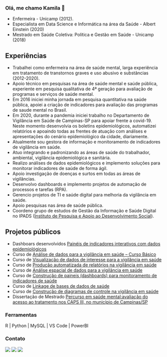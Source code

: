 ### Olá, me chamo Kamila 👋

* Enfermeira - Unicamp (2012). 
* Especialista em Data Science e Informática na área da Saúde - Albert Einstein (2020)
* Mestrado em Saúde Coletiva: Política e Gestão em Saúde - Unicamp (2018)


## Experiências

* Trabalhei como enfermeira na área de saúde mental, larga experiência em tratamento de transtornos graves e uso abusivo e substâncias (2012-2020).
* Apoio técnico em pesquisas na área de saúde mental e saúde pública, experiente em pesquisa qualitativa de 4ª geração para avaliação de programas e serviços de saúde mental.
* Em 2016 iniciei minha jornada em pesquisa quantitativa na saúde pública, apoiei a criação de indicadores para avaliação das programas de saude mental no Brasil.
* Em 2020, durante a pandemia iniciei trabalho no Departamento de Vigilância em Saúde de Campinas-SP para apoiar frente a covid-19. Neste momento desenvolvia os boletins epidemiológicos, automatizei relatórios e apoaindo todas as frentes de atuação com análises e apresentações do cenário epidemiológico da cidade, diariamente.
* Atualmente sou gestora de informação e monitoramento de indicadores de vigilância em saúde.
* Atuo integrando e padronizando as áreas de saúde do trabalhador, ambiental, vigilância epidemiológica e sanitária.
* Realizo análises de dados epidemiológicos e implemento soluções para monitorar indicadores de saúde de forma ágil.
* Apoio investigação de doenças e surtos em todas as áreas de vigilâncias.
* Desenvolvo dashboards e implemento projetos de automação de processos e tarefas (RPA).
* Gerencio projetos de TI e saúde digital para melhoria da vigilância em saúde.
* Apoio pesquisas nas área de saúde pública.
* Coordeno grupo de estudos de Gestão da Informação e Saúde Digital no IPADS ([Instituto de Pesquisa e Apoio ao Desenvolvimento Social](https://ipads.org.br/)).

## Projetos públicos

* Dashboars desenvolvidos [Painéis de indicadores interativos com dados epidemiológicos](https://campinas.sp.gov.br/secretaria/saude/pagina/paineis-interativos)
* Curso de [Análise de dados para a vigilância em saúde – Curso Básico](https://sites.google.com/view/cursos-de-vigilancia/curso-inicial)
* Curso de [Visualização de dados de interesse para a vigilância em saúde](https://sites.google.com/view/cursos-de-vigilancia/visualiza%C3%A7%C3%A3o)
* Curso de [Produção automatizada de relatórios na vigilância em saúde](https://sites.google.com/view/cursos-de-vigilancia/relat%C3%B3rios)
* Curso de [Análise espacial de dados para a vigilância em saúde](https://sites.google.com/view/cursos-de-vigilancia/espacial)
* Curso de [Construção de paineis (dashboards) para monitoramento de indicadores de saúde](https://sites.google.com/view/cursos-de-vigilancia/relat%C3%B3rios)
* Curso de [Linkage de bases de dados de saúde](https://sites.google.com/view/cursos-de-vigilancia/linkage)
* Curso de [Construção de diagramas de controle na vigilância em saúde](https://sites.google.com/view/cursos-de-vigilancia/diagramas)
* Dissertação de Mestrado [Percurso em saúde mental:avaliação do acesso ao tratamento nos CAPS III, no município de Campinas/SP](https://repositorio.unicamp.br/Acervo/Detalhe/1061277)
   
### Ferramentas

R | Python | MySQL | VS Code | PowerBI

### Contato

<div>
<a href="https://www.linkedin.com/in/kamilabelo" target="_blank"><img loading="lazy" src="https://img.shields.io/badge/-LinkedIn-%230077B5?style=for-the-badge&logo=linkedin&logoColor=white" target="_blank"></a>
<a href = "mailto:kamilabelo25@gmail.com"><img loading="lazy" src="https://img.shields.io/badge/Gmail-D14836?style=for-the-badge&logo=gmail&logoColor=white" target="_blank"></a>
<a href="https://wa.me/5519988288945" target="_blank"><img loading="lazy" src="https://img.shields.io/badge/WhatsApp-25D366?style=for-the-badge&logo=whatsApp&logoColor=white"target="_blank"></a>
<div>

<!--## Ferramenta que utilizo

<img loading="lazy" src="https://cdn.jsdelivr.net/gh/devicons/devicon@latest/icons/vscode/vscode-original-wordmark.svg"  width="60" height="40"/>   <img loading="lazy" src="https://cdn.jsdelivr.net/gh/devicons/devicon@latest/icons/jupyter/jupyter-original-wordmark.svg"  width="60" height="40"/>   <img loading="lazy" src="https://cdn.jsdelivr.net/gh/devicons/devicon@latest/icons/python/python-original-wordmark.svg"  width="60" height="40"/>  <img loading="lazy" src="https://cdn.jsdelivr.net/gh/devicons/devicon@latest/icons/python/python-original-wordmark.svg"  width="60" height="40"/>-->



<!--
**kamila-belo/kamila-belo** is a ✨ _special_ ✨ repository because its `README.md` (this file) appears on your GitHub profile.

Here are some ideas to get you started:

- 🔭 I’m currently working on ...
- 🌱 I’m currently learning ...
- 👯 I’m looking to collaborate on ...
- 🤔 I’m looking for help with ...
- 💬 Ask me about ...
- 📫 How to reach me: ...
- 😄 Pronouns: ...
- ⚡ Fun fact: ...
-->

